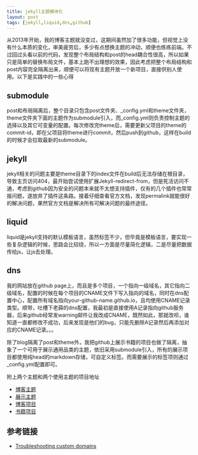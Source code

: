 ```yaml
---
title: jekyll主题模块化
layout: post
tags: [jekyll,liquid,dns,github]
---
```


从2013年开始，我的博客主题就没变过，这期间虽然加了很多功能，但视觉上没有什么本质的变化，审美疲劳后，多少有点想换主题的冲动，顺便也练练前端。不过回过头看以前的代码，发现整个布局结构和post的head耦合性很高，所以如果只是简单的替换布局文件，基本上跑不出理想的效果，因此考虑把整个布局结构和post内容完全隔离出来，顺便可以将现有主题开放一个新项目，直接供别人使用。以下是实践中的一些心得

## submodule

post和布局隔离后，整个目录只包含post文件夹、_config.yml和theme文件夹，theme文件夹下面的主题作为submodule引入，而_config.yml则负责控制主题的选择以及其它可变量的配置。每次修改完theme后，需要更新父项目的theme的commit-id，即在父项目将theme进行commit，然后push到github，这样在build的时候才会拉取最新的submodule。

## jekyll

jekyll相关的问题主要是theme目录下的index文件在build后无法存储在根目录，导致主页访问404，最开始尝试使用扩展Jekyll-redirect-from，但是死活访问不通，考虑到github因为安全的问题本来就不太想支持插件，仅有的几个插件也常常报问题，遂放弃了插件这条路。接着仔细查看官方文档，发现permalink就能很好的解决问题，果然官方文档是解决所有可解决问题的最终途径。

## liquid

liquid是jekyll支持的默认模板语言，虽然标签不少，但毕竟是模板语言，要实现一些复杂逻辑的时候，思路会比较绕，所以一方面是尽量简化逻辑，二是尽量把数据传给js，让js去处理。

## dns

我的网站放在github page上，而且是多个项目，一个指向一级域名，其它指向二级域名，配置的时候在每个项目的CNAME文件下写入指向的域名，同时在dns配置中心，配置所有域名指向your-github-name.github.io，且均使用CNAME记录类型。顺带，吐槽下老薛的dns配置，我最初是直接使用A记录指向github服务器，后来github经常发warning邮件让我改成CNAME，既然如此，那就改呗，谁知道一直都修改不成功，后来发现是他们的bug，只能先删除A记录然后再添加对应的CNAME记录。。。

除了blog隔离了post和theme外，我把github上展示书籍的项目也做了隔离，抽象了一个可用于展示通用品类的主题，依旧采用submodule引入，所有的展示项目都使用纯head的markdown存储，可自定义标签。而需要展示的标签项则通过_config.yml配置即可。

附上两个主题和两个使用主题的项目地址

* [博客主题](https://github.com/AImager/freshness)
* [展示主题](https://github.com/AImager/exhibit)
* [博客项目](https://github.com/AImager/blog)
* [书籍项目](https://github.com/AImager/bookcase)


## 参考链接

* [Troubleshooting custom domains](https://help.github.com/articles/troubleshooting-custom-domains/)


